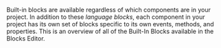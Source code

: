 Built-in blocks are available regardless of which components are in your project. In addition to these _language blocks_, each component in your project has its own set of blocks specific to its own events, methods, and properties. This is an overview of all of the Built-In Blocks available in the Blocks Editor.

